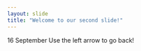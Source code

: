 ```yaml
---
layout: slide
title: "Welcome to our second slide!"
---
```

16 September 
Use the left arrow to go back!
